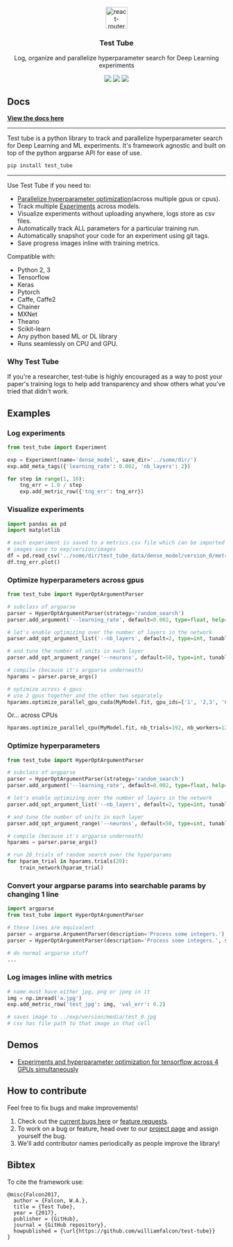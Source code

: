 <p align="center">
  <a href="https://williamfalcon.github.io/test-tube/">
    <img alt="react-router" src="https://raw.githubusercontent.com/williamfalcon/test-tube/master/imgs/test_tube_logo.png" width="50">
  </a>
</p>

<h3 align="center">
  Test Tube
</h3>

<p align="center">
  Log, organize and parallelize hyperparameter search for Deep Learning experiments
</p>

<p align="center">
  <a href="https://badge.fury.io/py/test_tube"><img src="https://badge.fury.io/py/test_tube.svg"></a>
  <a href="https://williamfalcon.github.io/test-tube/"><img src="https://readthedocs.org/projects/test-tube/badge/?version=latest"></a>
  <a href="https://github.com/williamFalcon/test-tube/blob/master/LICENSE.txt"><img src="https://img.shields.io/github/license/mashape/apistatus.svg?maxAge=2592000"></a>
</p>


## Docs

**[View the docs here](https://williamfalcon.github.io/test-tube/)**

---
Test tube is a python library to track and parallelize hyperparameter search for Deep Learning and ML experiments. It's framework agnostic and built on top of the python argparse API for ease of use. 

```bash
pip install test_tube
```

---
Use Test Tube if you need to:

- [Parallelize hyperparameter optimization](https://williamfalcon.github.io/test-tube/hyperparameter_optimization/HyperOptArgumentParser/)(across multiple gpus or cpus).   
- Track multiple [Experiments](https://williamfalcon.github.io/test-tube/experiment_tracking/experiment/) across models.
- Visualize experiments without uploading anywhere, logs store as csv files.
- Automatically track ALL parameters for a particular training run.
- Automatically snapshot your code for an experiment using git tags.
- Save progress images inline with training metrics.

Compatible with:
- Python 2, 3
- Tensorflow
- Keras
- Pytorch
- Caffe, Caffe2
- Chainer
- MXNet
- Theano
- Scikit-learn
- Any python based ML or DL library
- Runs seamlessly on CPU and GPU.

### Why Test Tube
If you're a researcher, test-tube is highly encouraged as a way to post your paper's training logs to help add transparency and show others what you've tried that didn't work.

## Examples

### Log experiments

```python
from test_tube import Experiment

exp = Experiment(name='dense_model', save_dir='../some/dir/')
exp.add_meta_tags({'learning_rate': 0.002, 'nb_layers': 2})

for step in range(1, 10):
    tng_err = 1.0 / step
    exp.add_metric_row({'tng_err': tng_err})
```

### Visualize experiments
```python
import pandas as pd
import matplotlib

# each experiment is saved to a metrics.csv file which can be imported anywhere
# images save to exp/version/images
df = pd.read_csv('../some/dir/test_tube_data/dense_model/version_0/metrics.csv')
df.tng_err.plot()
```

### Optimize hyperparameters across gpus
```python
from test_tube import HyperOptArgumentParser

# subclass of argparse
parser = HyperOptArgumentParser(strategy='random_search')
parser.add_argument('--learning_rate', default=0.002, type=float, help='the learning rate')

# let's enable optimizing over the number of layers in the network
parser.add_opt_argument_list('--nb_layers', default=2, type=int, tunable=True, options=[2, 4, 8])

# and tune the number of units in each layer
parser.add_opt_argument_range('--neurons', default=50, type=int, tunable=True, start=100, end=800, nb_samples=10)

# compile (because it's argparse underneath)
hparams = parser.parse_args()

# optimize across 4 gpus
# use 2 gpus together and the other two separately
hparams.optimize_parallel_gpu_cuda(MyModel.fit, gpu_ids=['1', '2,3', '0'], nb_trials=192, nb_workers=4)
```

Or... across CPUs
```python
hparams.optimize_parallel_cpu(MyModel.fit, nb_trials=192, nb_workers=12)
```

### Optimize hyperparameters
```python
from test_tube import HyperOptArgumentParser

# subclass of argparse
parser = HyperOptArgumentParser(strategy='random_search')
parser.add_argument('--learning_rate', default=0.002, type=float, help='the learning rate')

# let's enable optimizing over the number of layers in the network
parser.add_opt_argument_list('--nb_layers', default=2, type=int, tunable=True, options=[2, 4, 8])

# and tune the number of units in each layer
parser.add_opt_argument_range('--neurons', default=50, type=int, tunable=True, start=100, end=800, nb_samples=10)

# compile (because it's argparse underneath)
hparams = parser.parse_args()

# run 20 trials of random search over the hyperparams
for hparam_trial in hparams.trials(20):
    train_network(hparam_trial)
```

### Convert your argparse params into searchable params by changing 1 line
```python
import argparse
from test_tube import HyperOptArgumentParser

# these lines are equivalent
parser = argparse.ArgumentParser(description='Process some integers.')
parser = HyperOptArgumentParser(description='Process some integers.', strategy='grid_search')

# do normal argparse stuff
...
```

### Log images inline with metrics
```python
# name must have either jpg, png or jpeg in it
img = np.imread('a.jpg')
exp.add_metric_row('test_jpg': img, 'val_err': 0.2)

# saves image to ../exp/version/media/test_0.jpg
# csv has file path to that image in that cell
```


## Demos
- [Experiments and hyperparameter optimization for tensorflow across 4 GPUs simultaneously](https://github.com/williamFalcon/test-tube/blob/master/examples/tensorflow_example.py)

## How to contribute
Feel free to fix bugs and make improvements!
1. Check out the [current bugs here](https://github.com/williamFalcon/test-tube/issues) or [feature requests](https://github.com/williamFalcon/test-tube/projects/1).
2. To work on a bug or feature, head over to our [project page](https://github.com/williamFalcon/test-tube/projects/1) and assign yourself the bug.
3. We'll add contributor names periodically as people improve the library!

## Bibtex
To cite the framework use:
```
@misc{Falcon2017,
  author = {Falcon, W.A.},
  title = {Test Tube},
  year = {2017},
  publisher = {GitHub},
  journal = {GitHub repository},
  howpublished = {\url{https://github.com/williamfalcon/test-tube}}
}
```
